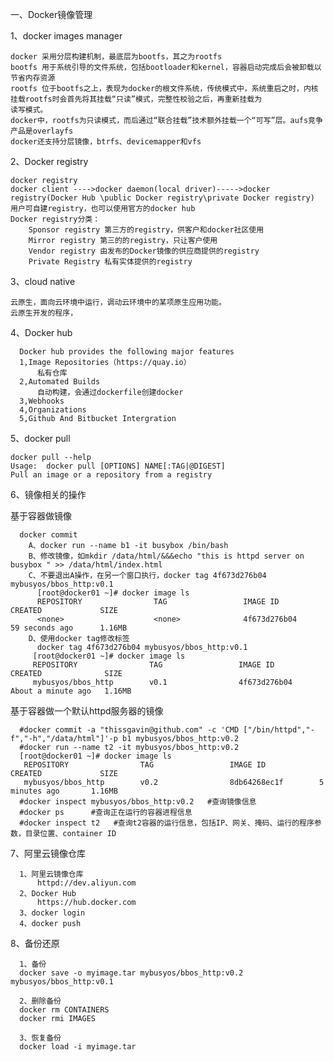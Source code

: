一、Docker镜像管理

  1、docker images manager
  
    docker 采用分层构建机制，最底层为bootfs，其之为rootfs
    bootfs 用于系统引导的文件系统，包括bootloader和kernel，容器启动完成后会被卸载以节省内存资源
    rootfs 位于bootfs之上，表现为docker的根文件系统，传统模式中，系统重启之时，内核挂载rootfs时会首先将其挂载“只读”模式，完整性校验之后，再重新挂载为
    读写模式。
    docker中，rootfs为只读模式，而后通过“联合挂载”技术额外挂载一个“可写”层。aufs竞争产品是overlayfs
    docker还支持分层镜像，btrfs、devicemapper和vfs
  
  2、Docker registry
  
    docker registry 
    docker client ---->docker daemon(local driver)----->docker registry(Docker Hub \public Docker registry\private Docker registry)
    用户可自建registry，也可以使用官方的docker hub
    Docker registry分类：
        Sponsor registry 第三方的registry，供客户和docker社区使用
        Mirror registry 第三的的registry，只让客户使用
        Vendor registry 由发布的Docker镜像的供应商提供的registry
        Private Registry 私有实体提供的registry
        
  3、cloud native
  
    云原生，面向云环境中运行，调动云环境中的某项原生应用功能。
    云原生开发的程序，
   
  4、Docker hub
    
      Docker hub provides the following major features
      1,Image Repositories（https://quay.io）
          私有仓库
      2,Automated Builds
          自动构建，会通过dockerfile创建docker
      3,Webhooks
      4,Organizations
      5,Github And Bitbucket Intergration
  5、docker pull
  
    docker pull --help
    Usage:	docker pull [OPTIONS] NAME[:TAG|@DIGEST]
    Pull an image or a repository from a registry
    
  6、镜像相关的操作
  
   基于容器做镜像
    
      docker commit
        A、docker run --name b1 -it busybox /bin/bash
        B、修改镜像，如mkdir /data/html/&&&echo "this is httpd server on busybox " >> /data/html/index.html
        C、不要退出A操作，在另一个窗口执行，docker tag 4f673d276b04 mybusyos/bbos_http:v0.1
          [root@docker01 ~]# docker image ls
          REPOSITORY                TAG                 IMAGE ID            CREATED             SIZE
          <none>                    <none>              4f673d276b04        59 seconds ago      1.16MB
        D、使用docker tag修改标签
          docker tag 4f673d276b04 mybusyos/bbos_http:v0.1
         [root@docker01 ~]# docker image ls
         REPOSITORY                TAG                 IMAGE ID            CREATED              SIZE
         mybusyos/bbos_http        v0.1                4f673d276b04        About a minute ago   1.16MB
    
   基于容器做一个默认httpd服务器的镜像
    
      #docker commit -a "thissgavin@github.com" -c 'CMD ["/bin/httpd","-f","-h","/data/html"]'-p b1 mybusyos/bbos_http:v0.2
      #docker run --name t2 -it mybusyos/bbos_http:v0.2
      [root@docker01 ~]# docker image ls
       REPOSITORY                TAG                 IMAGE ID            CREATED             SIZE
       mybusyos/bbos_http        v0.2                8db64268ec1f        5 minutes ago       1.16MB
      #docker inspect mybusyos/bbos_http:v0.2   #查询镜像信息
      #docker ps      #查询正在运行的容器进程信息
      #docker inspect t2   #查询t2容器的运行信息，包括IP、网关、掩码、运行的程序参数，目录位置、container ID

  7、阿里云镜像仓库
      
      1、阿里云镜像仓库
          httpd://dev.aliyun.com
      2、Docker Hub
          https://hub.docker.com 
      3、docker login 
      4、docker push

  8、备份还原
      
      1、备份
      docker save -o myimage.tar mybusyos/bbos_http:v0.2 mybusyos/bbos_http:v0.1
      
      2、删除备份
      docker rm CONTAINERS
      docker rmi IMAGES
      
      3、恢复备份
      docker load -i myimage.tar
